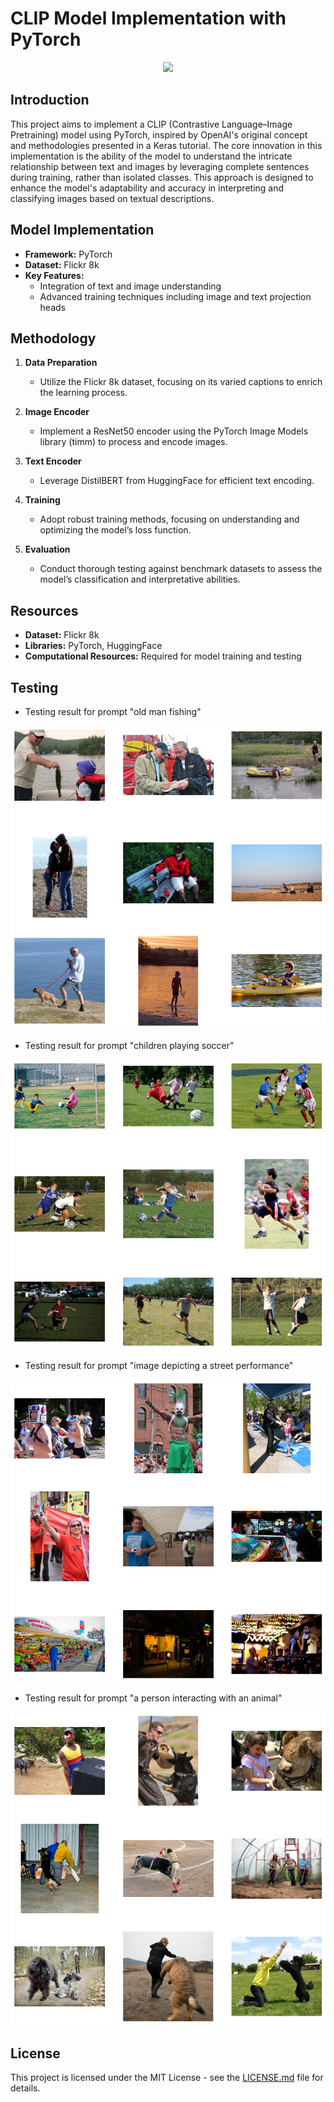 # CLIP Model Implementation with PyTorch

<div align="center">
  <img src="https://github.com/aliasgerovs/torchlip/assets/49990436/6ff1b6c8-8527-447a-a256-8b4b8753f9bf">
</div>

## Introduction

This project aims to implement a CLIP (Contrastive Language–Image Pretraining) model using PyTorch, inspired by OpenAI's original concept and methodologies presented in a Keras tutorial. The core innovation in this implementation is the ability of the model to understand the intricate relationship between text and images by leveraging complete sentences during training, rather than isolated classes. This approach is designed to enhance the model's adaptability and accuracy in interpreting and classifying images based on textual descriptions.

## Model Implementation

- **Framework:** PyTorch
- **Dataset:** Flickr 8k
- **Key Features:** 
  - Integration of text and image understanding
  - Advanced training techniques including image and text projection heads

## Methodology

1. **Data Preparation**
   - Utilize the Flickr 8k dataset, focusing on its varied captions to enrich the learning process.

2. **Image Encoder**
   - Implement a ResNet50 encoder using the PyTorch Image Models library (timm) to process and encode images.

3. **Text Encoder**
   - Leverage DistilBERT from HuggingFace for efficient text encoding.

4. **Training**
   - Adopt robust training methods, focusing on understanding and optimizing the model’s loss function.

5. **Evaluation**
   - Conduct thorough testing against benchmark datasets to assess the model’s classification and interpretative abilities.

## Resources

- **Dataset:** Flickr 8k
- **Libraries:** PyTorch, HuggingFace
- **Computational Resources:** Required for model training and testing

## Testing
   - Testing result for prompt "old man fishing"

![Alt text](tests/image.png)

   - Testing result for prompt "children playing soccer"

![Alt text](tests/download-1.png)

   - Testing result for prompt "image depicting a street performance"

![Alt text](<tests/download (1)-1.png>)

   - Testing result for prompt "a person interacting with an animal"

![Alt text](<tests/download (2)-1.png>)

## License

This project is licensed under the MIT License - see the [LICENSE.md](LICENSE.md) file for details.
